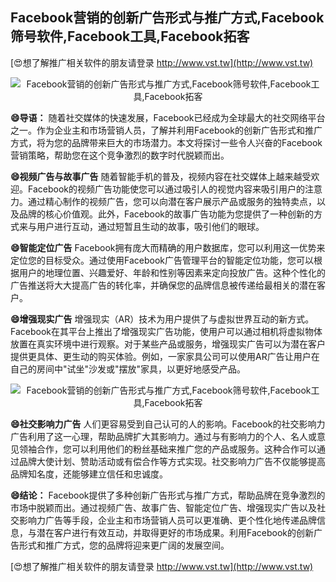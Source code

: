 ## **Facebook营销的创新广告形式与推广方式,Facebook筛号软件,Facebook工具,Facebook拓客**

[😍想了解推广相关软件的朋友请登录 http://www.vst.tw](http://www.vst.tw)

 <center><img src="https://vst.tw/MP4/tuiguang/png/4.png" alt="Facebook营销的创新广告形式与推广方式,Facebook筛号软件,Facebook工具,Facebook拓客"></center>

**😄导语：**
随着社交媒体的快速发展，Facebook已经成为全球最大的社交网络平台之一。作为企业主和市场营销人员，了解并利用Facebook的创新广告形式和推广方式，将为您的品牌带来巨大的市场潜力。本文将探讨一些令人兴奋的Facebook营销策略，帮助您在这个竞争激烈的数字时代脱颖而出。

**😄视频广告与故事广告**
随着智能手机的普及，视频内容在社交媒体上越来越受欢迎。Facebook的视频广告功能使您可以通过吸引人的视觉内容来吸引用户的注意力。通过精心制作的视频广告，您可以向潜在客户展示产品或服务的独特卖点，以及品牌的核心价值观。此外，Facebook的故事广告功能为您提供了一种创新的方式来与用户进行互动，通过短暂且生动的故事，吸引他们的眼球。

**😄智能定位广告**
Facebook拥有庞大而精确的用户数据库，您可以利用这一优势来定位您的目标受众。通过使用Facebook广告管理平台的智能定位功能，您可以根据用户的地理位置、兴趣爱好、年龄和性别等因素来定向投放广告。这种个性化的广告推送将大大提高广告的转化率，并确保您的品牌信息被传递给最相关的潜在客户。

**😄增强现实广告**
增强现实（AR）技术为用户提供了与虚拟世界互动的新方式。Facebook在其平台上推出了增强现实广告功能，使用户可以通过相机将虚拟物体放置在真实环境中进行观察。对于某些产品或服务，增强现实广告可以为潜在客户提供更具体、更生动的购买体验。例如，一家家具公司可以使用AR广告让用户在自己的房间中"试坐"沙发或"摆放"家具，以更好地感受产品。

 <center><img src="https://vst.tw/MP4/tuiguang/png/8.png" alt="Facebook营销的创新广告形式与推广方式,Facebook筛号软件,Facebook工具,Facebook拓客"></center>

**😄社交影响力广告**
人们更容易受到自己认可的人的影响。Facebook的社交影响力广告利用了这一心理，帮助品牌扩大其影响力。通过与有影响力的个人、名人或意见领袖合作，您可以利用他们的粉丝基础来推广您的产品或服务。这种合作可以通过品牌大使计划、赞助活动或有偿合作等方式实现。社交影响力广告不仅能够提高品牌知名度，还能够建立信任和忠诚度。

**😄结论：**
Facebook提供了多种创新广告形式与推广方式，帮助品牌在竞争激烈的市场中脱颖而出。通过视频广告、故事广告、智能定位广告、增强现实广告以及社交影响力广告等手段，企业主和市场营销人员可以更准确、更个性化地传递品牌信息，与潜在客户进行有效互动，并取得更好的市场成果。利用Facebook的创新广告形式和推广方式，您的品牌将迎来更广阔的发展空间。

[😍想了解推广相关软件的朋友请登录 http://www.vst.tw](http://www.vst.tw)




